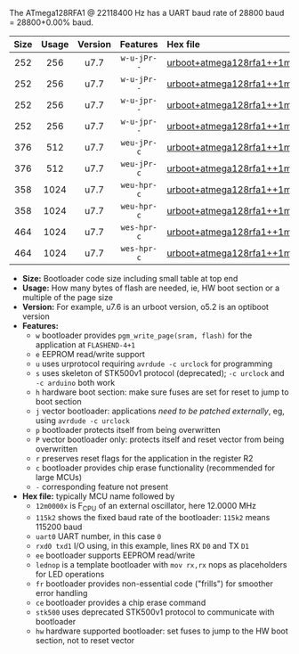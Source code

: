 The ATmega128RFA1 @ 22118400 Hz has a UART baud rate of 28800 baud = 28800+0.00% baud.

|Size|Usage|Version|Features|Hex file|
|:-:|:-:|:-:|:-:|:--|
|252|256|u7.7|`w-u-jPr--`|[urboot+atmega128rfa1++1m3824x++++1k8_uart0_rxe0_txe1_lednop.hex](https://raw.githubusercontent.com/stefanrueger/urboot.hex/main/mcus/atmega128rfa1/external_oscillator/fcpu++1m3824_Hz/br++++1k8_bps/urboot+atmega128rfa1++1m3824x++++1k8_uart0_rxe0_txe1_lednop.hex)|
|252|256|u7.7|`w-u-jPr--`|[urboot+atmega128rfa1++1m3824x++++1k8_uart1_rxd2_txd3_lednop.hex](https://raw.githubusercontent.com/stefanrueger/urboot.hex/main/mcus/atmega128rfa1/external_oscillator/fcpu++1m3824_Hz/br++++1k8_bps/urboot+atmega128rfa1++1m3824x++++1k8_uart1_rxd2_txd3_lednop.hex)|
|252|256|u7.7|`w-u-jpr--`|[urboot+atmega128rfa1++1m3824x++++1k8_uart0_rxe0_txe1_lednop_fr.hex](https://raw.githubusercontent.com/stefanrueger/urboot.hex/main/mcus/atmega128rfa1/external_oscillator/fcpu++1m3824_Hz/br++++1k8_bps/urboot+atmega128rfa1++1m3824x++++1k8_uart0_rxe0_txe1_lednop_fr.hex)|
|252|256|u7.7|`w-u-jpr--`|[urboot+atmega128rfa1++1m3824x++++1k8_uart1_rxd2_txd3_lednop_fr.hex](https://raw.githubusercontent.com/stefanrueger/urboot.hex/main/mcus/atmega128rfa1/external_oscillator/fcpu++1m3824_Hz/br++++1k8_bps/urboot+atmega128rfa1++1m3824x++++1k8_uart1_rxd2_txd3_lednop_fr.hex)|
|376|512|u7.7|`weu-jPr-c`|[urboot+atmega128rfa1++1m3824x++++1k8_uart0_rxe0_txe1_ee_lednop_fr_ce.hex](https://raw.githubusercontent.com/stefanrueger/urboot.hex/main/mcus/atmega128rfa1/external_oscillator/fcpu++1m3824_Hz/br++++1k8_bps/urboot+atmega128rfa1++1m3824x++++1k8_uart0_rxe0_txe1_ee_lednop_fr_ce.hex)|
|376|512|u7.7|`weu-jPr-c`|[urboot+atmega128rfa1++1m3824x++++1k8_uart1_rxd2_txd3_ee_lednop_fr_ce.hex](https://raw.githubusercontent.com/stefanrueger/urboot.hex/main/mcus/atmega128rfa1/external_oscillator/fcpu++1m3824_Hz/br++++1k8_bps/urboot+atmega128rfa1++1m3824x++++1k8_uart1_rxd2_txd3_ee_lednop_fr_ce.hex)|
|358|1024|u7.7|`weu-hpr-c`|[urboot+atmega128rfa1++1m3824x++++1k8_uart0_rxe0_txe1_ee_lednop_fr_ce_hw.hex](https://raw.githubusercontent.com/stefanrueger/urboot.hex/main/mcus/atmega128rfa1/external_oscillator/fcpu++1m3824_Hz/br++++1k8_bps/urboot+atmega128rfa1++1m3824x++++1k8_uart0_rxe0_txe1_ee_lednop_fr_ce_hw.hex)|
|358|1024|u7.7|`weu-hpr-c`|[urboot+atmega128rfa1++1m3824x++++1k8_uart1_rxd2_txd3_ee_lednop_fr_ce_hw.hex](https://raw.githubusercontent.com/stefanrueger/urboot.hex/main/mcus/atmega128rfa1/external_oscillator/fcpu++1m3824_Hz/br++++1k8_bps/urboot+atmega128rfa1++1m3824x++++1k8_uart1_rxd2_txd3_ee_lednop_fr_ce_hw.hex)|
|464|1024|u7.7|`wes-hpr-c`|[urboot+atmega128rfa1++1m3824x++++1k8_uart0_rxe0_txe1_ee_lednop_fr_ce_stk500_hw.hex](https://raw.githubusercontent.com/stefanrueger/urboot.hex/main/mcus/atmega128rfa1/external_oscillator/fcpu++1m3824_Hz/br++++1k8_bps/urboot+atmega128rfa1++1m3824x++++1k8_uart0_rxe0_txe1_ee_lednop_fr_ce_stk500_hw.hex)|
|464|1024|u7.7|`wes-hpr-c`|[urboot+atmega128rfa1++1m3824x++++1k8_uart1_rxd2_txd3_ee_lednop_fr_ce_stk500_hw.hex](https://raw.githubusercontent.com/stefanrueger/urboot.hex/main/mcus/atmega128rfa1/external_oscillator/fcpu++1m3824_Hz/br++++1k8_bps/urboot+atmega128rfa1++1m3824x++++1k8_uart1_rxd2_txd3_ee_lednop_fr_ce_stk500_hw.hex)|

- **Size:** Bootloader code size including small table at top end
- **Usage:** How many bytes of flash are needed, ie, HW boot section or a multiple of the page size
- **Version:** For example, u7.6 is an urboot version, o5.2 is an optiboot version
- **Features:**
  + `w` bootloader provides `pgm_write_page(sram, flash)` for the application at `FLASHEND-4+1`
  + `e` EEPROM read/write support
  + `u` uses urprotocol requiring `avrdude -c urclock` for programming
  + `s` uses skeleton of STK500v1 protocol (deprecated); `-c urclock` and `-c arduino` both work
  + `h` hardware boot section: make sure fuses are set for reset to jump to boot section
  + `j` vector bootloader: applications *need to be patched externally*, eg, using `avrdude -c urclock`
  + `p` bootloader protects itself from being overwritten
  + `P` vector bootloader only: protects itself and reset vector from being overwritten
  + `r` preserves reset flags for the application in the register R2
  + `c` bootloader provides chip erase functionality (recommended for large MCUs)
  + `-` corresponding feature not present
- **Hex file:** typically MCU name followed by
  + `12m0000x` is F<sub>CPU</sub> of an external oscillator, here 12.0000 MHz
  + `115k2` shows the fixed baud rate of the bootloader: `115k2` means 115200 baud
  + `uart0` UART number, in this case `0`
  + `rxd0 txd1` I/O using, in this example, lines RX `D0` and TX `D1`
  + `ee` bootloader supports EEPROM read/write
  + `lednop` is a template bootloader with `mov rx,rx` nops as placeholders for LED operations
  + `fr` bootloader provides non-essential code ("frills") for smoother error handling
  + `ce` bootloader provides a chip erase command
  + `stk500` uses deprecated STK500v1 protocol to communicate with bootloader
  + `hw` hardware supported bootloader: set fuses to jump to the HW boot section, not to reset vector
